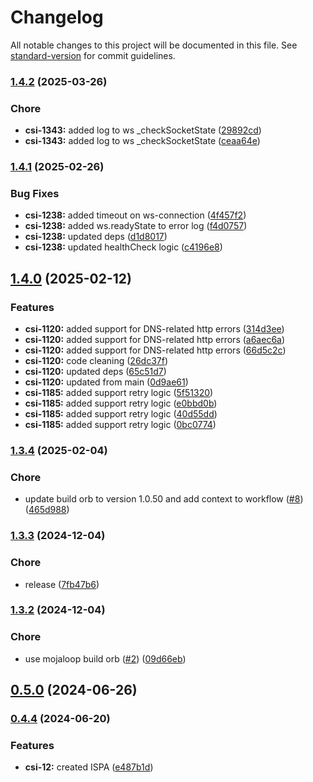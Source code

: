 # Changelog

All notable changes to this project will be documented in this file. See [standard-version](https://github.com/conventional-changelog/standard-version) for commit guidelines.

### [1.4.2](https://github.com/mojaloop/inter-scheme-proxy-adapter/compare/v1.4.1...v1.4.2) (2025-03-26)


### Chore

* **csi-1343:** added log to ws _checkSocketState ([29892cd](https://github.com/mojaloop/inter-scheme-proxy-adapter/commit/29892cde04c61f236d970e68811b65037e1d65eb))
* **csi-1343:** added log to ws _checkSocketState ([ceaa64e](https://github.com/mojaloop/inter-scheme-proxy-adapter/commit/ceaa64ecc6b86542b239188f160a1ca657f73fe8))

### [1.4.1](https://github.com/mojaloop/inter-scheme-proxy-adapter/compare/v1.4.0...v1.4.1) (2025-02-26)


### Bug Fixes

* **csi-1238:** added timeout on ws-connection ([4f457f2](https://github.com/mojaloop/inter-scheme-proxy-adapter/commit/4f457f2b2af07170806c351e6528f625c80a74dd))
* **csi-1238:** added ws.readyState to error log ([f4d0757](https://github.com/mojaloop/inter-scheme-proxy-adapter/commit/f4d075766344eb19d116516db089b30c5dc6f450))
* **csi-1238:** updated deps ([d1d8017](https://github.com/mojaloop/inter-scheme-proxy-adapter/commit/d1d80174205e356f983e0b8ccd68f957ac479924))
* **csi-1238:** updated healthCheck logic ([c4196e8](https://github.com/mojaloop/inter-scheme-proxy-adapter/commit/c4196e80b93b695cef716eff71f61698773e0ac8))

## [1.4.0](https://github.com/mojaloop/inter-scheme-proxy-adapter/compare/v1.3.4...v1.4.0) (2025-02-12)


### Features

* **csi-1120:** added support for DNS-related http errors ([314d3ee](https://github.com/mojaloop/inter-scheme-proxy-adapter/commit/314d3ee07b83e6d095ec7b0e213f1a0887dcc378))
* **csi-1120:** added support for DNS-related http errors ([a6aec6a](https://github.com/mojaloop/inter-scheme-proxy-adapter/commit/a6aec6af67805cb0873cc1f9ffe0cff3b95aed09))
* **csi-1120:** added support for DNS-related http errors ([66d5c2c](https://github.com/mojaloop/inter-scheme-proxy-adapter/commit/66d5c2cb8c3d46c268d957810f71a857ab0ff2de))
* **csi-1120:** code cleaning ([26dc37f](https://github.com/mojaloop/inter-scheme-proxy-adapter/commit/26dc37f4d5141bf22832bb921d7800fdb96c2338))
* **csi-1120:** updated deps ([65c51d7](https://github.com/mojaloop/inter-scheme-proxy-adapter/commit/65c51d7628fd3f84b1a1f2a31d06033340ab5673))
* **csi-1120:** updated from main ([0d9ae61](https://github.com/mojaloop/inter-scheme-proxy-adapter/commit/0d9ae618a17c27290aced39044f18efb971f4f59))
* **csi-1185:** added support retry logic ([5f51320](https://github.com/mojaloop/inter-scheme-proxy-adapter/commit/5f51320fa18e33987da6f47f2568c6e62cf35028))
* **csi-1185:** added support retry logic ([e0bbd0b](https://github.com/mojaloop/inter-scheme-proxy-adapter/commit/e0bbd0b4b0c2a9ef620146dd71c85845802fb99d))
* **csi-1185:** added support retry logic ([40d55dd](https://github.com/mojaloop/inter-scheme-proxy-adapter/commit/40d55ddf5051937bb1f857738328ca883b95ab1e))
* **csi-1185:** added support retry logic ([0bc0774](https://github.com/mojaloop/inter-scheme-proxy-adapter/commit/0bc077401c0ff0d90c35abec600580395b0c0ed4))

### [1.3.4](https://github.com/mojaloop/inter-scheme-proxy-adapter/compare/v1.3.3...v1.3.4) (2025-02-04)


### Chore

* update build orb to version 1.0.50 and add context to workflow ([#8](https://github.com/mojaloop/inter-scheme-proxy-adapter/issues/8)) ([465d988](https://github.com/mojaloop/inter-scheme-proxy-adapter/commit/465d988dafd2cc187642eed6b23a36fced94b846))

### [1.3.3](https://github.com/mojaloop/inter-scheme-proxy-adapter/compare/v1.3.2...v1.3.3) (2024-12-04)


### Chore

* release ([7fb47b6](https://github.com/mojaloop/inter-scheme-proxy-adapter/commit/7fb47b6dfeb51302999952f7dcfccee6e0d62bbb))

### [1.3.2](https://github.com/mojaloop/inter-scheme-proxy-adapter/compare/v1.3.0-snapshot.8...v1.3.2) (2024-12-04)


### Chore

* use mojaloop build orb ([#2](https://github.com/mojaloop/inter-scheme-proxy-adapter/issues/2)) ([09d66eb](https://github.com/mojaloop/inter-scheme-proxy-adapter/commit/09d66ebb8baa63d84bde8417167dd0c02719a15b))

## [0.5.0](https://github.com/infitx-org/inter-scheme-proxy-adapter/compare/v0.5.0-snapshot.1...v0.5.0) (2024-06-26)

### [0.4.4](https://github.com/infitx-org/inter-scheme-proxy-adapter/compare/main...feat/csi-48) (2024-06-20)


### Features

* **csi-12:** created ISPA ([e487b1d](https://github.com/infitx-org/inter-scheme-proxy-adapter/commit/e487b1dbd7cc400f629c6afe22352997e8702b69))
